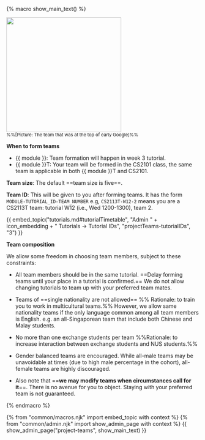 {% macro show_main_text() %}
<div id="main">

<img src="{{baseUrl}}/admin/images/team.png" width="300px"><br>
<small>%%[Picture: The team that was at the top of early Google]%%</small>
<p/>

**When to form teams**

* {{ module }}: Team formation will happen in week 3 tutorial.
* {{ module }}T: Your team will be formed in the CS2101 class, the same team is applicable in both {{ module }}T and CS2101.

**Team size**: The default ==team size is five==. 

**Team ID**: This will be given to you after forming teams. It has the form `MODULE-TUTORIAL_ID-TEAM_NUMBER` e.g, `CS2113T-W12-2` means you are a CS2113T team: tutorial W12 (i.e., Wed 1200-1300), team 2.

{{ embed_topic("tutorials.md#tutorialTimetable", "Admin " + icon_embedding + " Tutorials → Tutorial IDs", "projectTeams-tutorialIDs", "3") }}

**Team composition**

We allow some freedom in choosing team members, subject to these constraints:

* All team members should be in the same tutorial. ==Delay forming teams until your place in a tutorial is confirmed.== We do not allow changing tutorials to team up with your preferred team mates.  
* Teams of ==single nationality are not allowed== %%&nbsp;Rationale: to train you to work in multicultural teams.%% However, we allow same nationality teams if the only language common among all team members is English. e.g. an all-Singaporean team that include both Chinese and Malay students.
* No more than one exchange students per team %%Rationale: to increase interaction between exchange students and NUS students.%%
* Gender balanced teams are encouraged. While all-male teams may be unavoidable at times (due to high male percentage in the cohort), all-female teams are highly discouraged.

* Also note that ==**we may modify teams when circumstances call for it**==. There is no avenue for you to object. Staying with your preferred team is not guaranteed.

</div>
{% endmacro %}

{% from "common/macros.njk" import embed_topic with context %}
{% from "common/admin.njk" import show_admin_page with context %}
{{ show_admin_page("project-teams", show_main_text) }}
